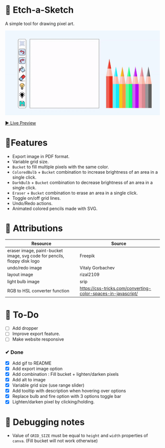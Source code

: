 # 🎨 Etch-a-Sketch

A simple tool for drawing pixel art. 

![A gif showing the features in etch-a-sketch project](iterations/iteration1.gif)

[▶ Live Preview](https://creme332.github.io/my-odin-projects/etch-a-sketch/)

# 🚀Features
- Export image in PDF format.
- Variable grid size.
- `Bucket` to fill multiple pixels with the same color.
- `ColoredBulb` + `Bucket` combination to increase brightness of an area in a single click. 
- `DarkBulb` + `Bucket` combination to decrease brightness of an area in a single click.
- `Eraser` + `Bucket` combination to erase an area in a single click.
- Toggle on/off grid lines.
- Undo/Redo  actions.
- Animated colored pencils made with SVG.

# 📌 Attributions
Resource | Source
---|---
eraser image, paint-bucket image, svg code for pencils, floppy disk logo | Freepik
undo/redo image|  Vitaly Gorbachev
layout image | rizal2109
light bulb image | srip
RGB to HSL converter function | https://css-tricks.com/converting-color-spaces-in-javascript/


# 🔨 To-Do
- [ ] Add dropper
- [ ] Improve export feature.
- [ ] Make website responsive

### ✔ Done
- [x] Add gif to README
- [x] Add export image option
- [x] Add combination : Fill bucket + lighten/darken pixels
- [x] Add alt to image
- [x] Variable grid size (use range slider)
- [x] Add tooltip with description when hovering over options 
- [x] Replace bulb and fire option with 3 options toggle bar
- [x] Lighten/darken pixel by clicking/holding.

# 📖 Debugging notes 

- Value of `GRID_SIZE` must be equal to `height` and `width` properties of `canva`. (Fill bucket will not work otherwise)